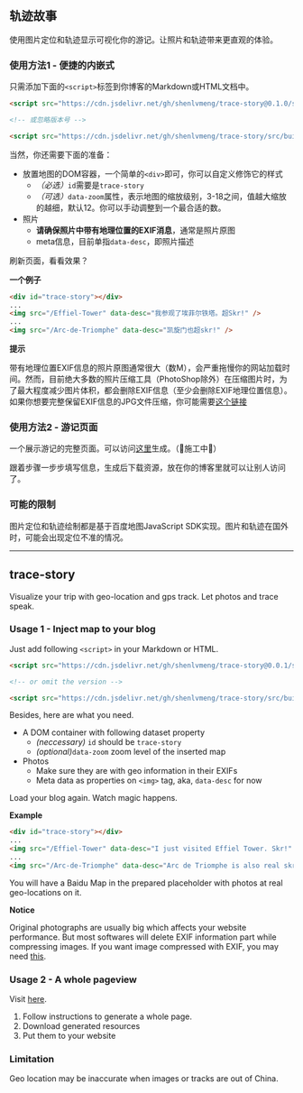 ## 轨迹故事

使用图片定位和轨迹显示可视化你的游记。让照片和轨迹带来更直观的体验。

### 使用方法1 - 便捷的内嵌式

只需添加下面的`<script>`标签到你博客的Markdown或HTML文档中。

```HTML
<script src="https://cdn.jsdelivr.net/gh/shenlvmeng/trace-story@0.1.0/src/builtIn.min.js" defer></script>

<!-- 或忽略版本号 -->

<script src="https://cdn.jsdelivr.net/gh/shenlvmeng/trace-story/src/builtIn.min.js" defer></script>
```

当然，你还需要下面的准备：

- 放置地图的DOM容器，一个简单的`<div>`即可，你可以自定义修饰它的样式
  - *（必选）*`id`需要是`trace-story`
  - *（可选）*`data-zoom`属性，表示地图的缩放级别，3-18之间，值越大缩放的越细，默认12。你可以手动调整到一个最合适的数。
- 照片
  - **请确保照片中带有地理位置的EXIF消息**，通常是照片原图
  - meta信息，目前单指`data-desc`，即照片描述

刷新页面，看看效果？

**一个例子**

```HTML
<div id="trace-story"></div>
...
<img src="/Effiel-Tower" data-desc="我参观了埃菲尔铁塔。超Skr!" />
...
<img src="/Arc-de-Triomphe" data-desc="凯旋门也超skr!" />
```

**提示**

带有地理位置EXIF信息的照片原图通常很大（数M），会严重拖慢你的网站加载时间。然而，目前绝大多数的照片压缩工具（PhotoShop除外）在压缩图片时，为了最大程度减少图片体积，都会删除EXIF信息（至少会删除EXIF地理位置信息）。如果你想要完整保留EXIF信息的JPG文件压缩，你可能需要[这个链接](https://shenlvmeng.github.io/lab/exif.html)

### 使用方法2 - 游记页面

一个展示游记的完整页面。可以访问[这里](https://shenlvmeng.cn/trace-story)生成。（🚧施工中🚧）

跟着步骤一步步填写信息，生成后下载资源，放在你的博客里就可以让别人访问了。

### 可能的限制

图片定位和轨迹绘制都是基于百度地图JavaScript SDK实现。图片和轨迹在国外时，可能会出现定位不准的情况。

---

## trace-story

Visualize your trip with geo-location and gps track. Let photos and trace speak.

### Usage 1 - Inject map to your blog

Just add following `<script>` in your Markdown or HTML.

```HTML
<script src="https://cdn.jsdelivr.net/gh/shenlvmeng/trace-story@0.0.1/src/builtIn.min.js" defer></script>

<!-- or omit the version -->

<script src="https://cdn.jsdelivr.net/gh/shenlvmeng/trace-story/src/builtIn.min.js" defer></script>
```

Besides, here are what you need.

- A DOM container with following dataset property
  - *(neccessary)* `id` should be `trace-story`
  - *(optional)*`data-zoom` zoom level of the inserted map
- Photos
  - Make sure they are with geo information in their EXIFs
  - Meta data as properties on `<img>` tag, aka, `data-desc` for now

Load your blog again. Watch magic happens.

**Example**

```HTML
<div id="trace-story"></div>
...
<img src="/Effiel-Tower" data-desc="I just visited Effiel Tower. Skr!" />
...
<img src="/Arc-de-Triomphe" data-desc="Arc de Triomphe is also real skr!" />
```

You will have a Baidu Map in the prepared placeholder with photos at real geo-locations on it.

**Notice**

Original photographs are usually big which affects your website performance. But most softwares will delete EXIF information part while compressing images. If you want image compressed with EXIF, you may need [this](https://shenlvmeng.github.io/lab/exif.html).

### Usage 2 - A whole pageview

Visit [here](https://shenlvmeng.cn/trace-story).

1. Follow instructions to generate a whole page.
2. Download generated resources
3. Put them to your website

### Limitation

Geo location may be inaccurate when images or tracks are out of China.
